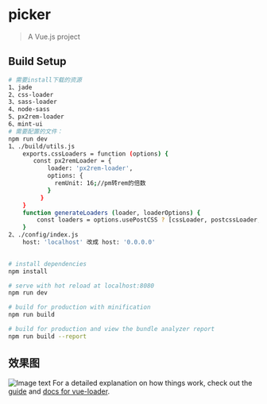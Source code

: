 # picker

> A Vue.js project

## Build Setup
``` bash
# 需要install下载的资源
1、jade
2、css-loader
3、sass-loader
4、node-sass
5、px2rem-loader
6、mint-ui
# 需要配置的文件：
npm run dev
1、./build/utils.js
    exports.cssLoaders = function (options) {
       const px2remLoader = {
           loader: 'px2rem-loader',
           options: {
             remUnit: 16;//pm转rem的倍数
           }
         }
    }
    function generateLoaders (loader, loaderOptions) {
        const loaders = options.usePostCSS ? [cssLoader, postcssLoader, px2remLoader] : [cssLoader, px2remLoader]
    }
2、./config/index.js
    host: 'localhost' 改成 host: '0.0.0.0'
   
```
    
``` bash
# install dependencies
npm install

# serve with hot reload at localhost:8080
npm run dev

# build for production with minification
npm run build

# build for production and view the bundle analyzer report
npm run build --report
```
## 效果图
![Image text](https://github.com/guoguole/picker/new/master/img/productShow/20170518152848.png)
For a detailed explanation on how things work, check out the [guide](http://vuejs-templates.github.io/webpack/) and [docs for vue-loader](http://vuejs.github.io/vue-loader).

